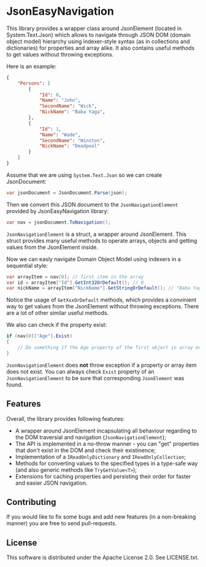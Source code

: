 # JsonEasyNavigation

This library provides a wrapper class around JsonElement (located in System.Text.Json) which allows to navigate through JSON DOM (domain object model) hierarchy using indexer-style syntax (as in collections and dictionaries) for properties and array alike. It also contains useful methods to get values without throwing exceptions.

Here is an example:

```JSON
{
    "Persons": [
        {
            "Id": 0,
            "Name": "John",
            "SecondName": "Wick",
            "NickName": "Baba Yaga",
        },
        {
            "Id": 1,
            "Name": "Wade",
            "SecondName": "Winston",
            "NickName": "Deadpool"
        }
    ]
}
```

Assume that we are using `System.Text.Json` so we can create JsonDocument:

```C#
var jsonDocument = JsonDocument.Parse(json);
```

Then we convert this JSON document to the `JsonNavigationElement` provided by JsonEasyNavigation library:

```C#
var nav = jsonDocument.ToNavigation();
```

`JsonNavigationElement` is a struct, a wrapper around JsonElement. This struct provides many useful methods to operate arrays, objects and getting values from the JsonElement inside.

Now we can easly navigate Domain Object Model using indexers in a sequential style:

```C#
var arrayItem = nav[0]; // first item in the array
var id = arrayItem["Id"].GetInt32OrDefault(); // 0
var nickName = arrayItem["NickName"].GetStringOrDefault(); // "Baba Yaga"
```

Notice the usage of `GetXxxOrDefault` methods, which provides a convinient way to get values from the JsonElement without throwing exceptions. There are a lot of other similar useful methods.

We also can check if the property exist:

```C#
if (nav[0]["Age"].Exist)
{
    // Do something if the Age property of the first object in array exist.
}
```

`JsonNavigationElement` does **not** throw exception if a property or array item does not exist. You can always check `Exist` property of an `JsonNavigationElement` to be sure that corresponding `JsonElement` was found.

## Features

Overall, the library provides following features:

* A wrapper around JsonElement incapsulating all behaviour regarding to the DOM traversial and navigation (`JsonNavigationElement`);
* The API is implemented in a no-throw manner - you can "get" properties that don't exist in the DOM and check their existinence;
* Implementation of a `IReadOnlyDictionary` and `IReadOnlyCollection`;
* Methods for converting values to the specified types in a type-safe way (and also generic methods like `TryGetValue<T>`);
* Extensions for caching properties and persisting their order for faster and easier JSON navigation.

## Contributing

If you would like to fix some bugs and add new features (in a non-breaking manner) you are free to send pull-requests.

## License

This software is distributed under the Apache License 2.0. See LICENSE.txt.

